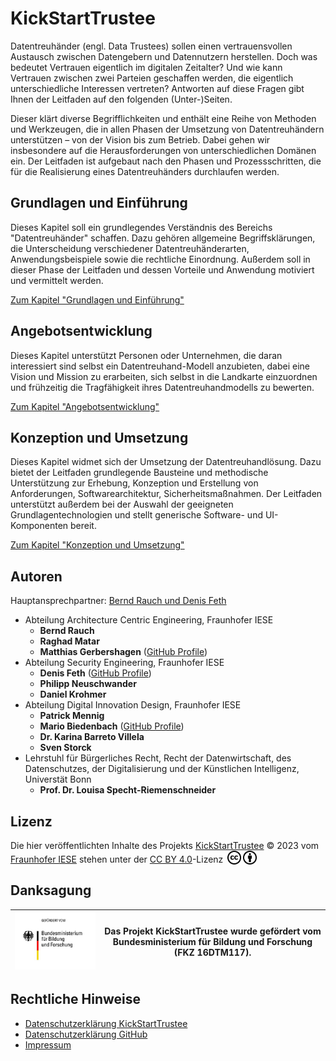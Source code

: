 # KickStartTrustee

Datentreuhänder (engl. Data Trustees) sollen einen vertrauensvollen Austausch zwischen Datengebern und Datennutzern herstellen. Doch was bedeutet Vertrauen eigentlich im digitalen Zeitalter? Und wie kann Vertrauen zwischen zwei Parteien geschaffen werden, die eigentlich unterschiedliche Interessen vertreten? Antworten auf diese Fragen gibt Ihnen der Leitfaden auf den folgenden (Unter-)Seiten.

Dieser klärt diverse Begrifflichkeiten und enthält eine Reihe von Methoden und Werkzeugen, die in allen Phasen der Umsetzung von Datentreuhändern unterstützen – von der Vision bis zum Betrieb. Dabei gehen wir insbesondere auf die Herausforderungen von unterschiedlichen Domänen ein. Der Leitfaden ist aufgebaut nach den Phasen und Prozessschritten, die für die Realisierung eines Datentreuhänders durchlaufen werden. 

## Grundlagen und Einführung
Dieses Kapitel soll ein grundlegendes Verständnis des Bereichs "Datentreuhänder" schaffen. Dazu gehören allgemeine Begriffsklärungen, die Unterscheidung verschiedener Datentreuhänderarten, Anwendungsbeispiele sowie die rechtliche Einordnung. Außerdem soll in dieser Phase der Leitfaden und dessen Vorteile und Anwendung motiviert und vermittelt werden.

[Zum Kapitel "Grundlagen und Einführung"](Grundlagen%20und%20Einf%C3%BChrung/)

## Angebotsentwicklung
Dieses Kapitel unterstützt Personen oder Unternehmen, die daran interessiert sind selbst ein Datentreuhand-Modell anzubieten, dabei eine Vision und Mission zu erarbeiten, sich selbst in die Landkarte einzuordnen und frühzeitig die Tragfähigkeit ihres Datentreuhandmodells zu bewerten.

[Zum Kapitel "Angebotsentwicklung"](Angebotsentwicklung/)

## Konzeption und Umsetzung
Dieses Kapitel widmet sich der Umsetzung der Datentreuhandlösung. Dazu bietet der Leitfaden grundlegende Bausteine und methodische Unterstützung zur Erhebung, Konzeption und Erstellung von Anforderungen, Softwarearchitektur, Sicherheitsmaßnahmen. Der Leitfaden unterstützt außerdem bei der Auswahl der geeigneten Grundlagentechnologien und stellt generische Software- und UI-Komponenten bereit.

[Zum Kapitel "Konzeption und Umsetzung"](Konzeption%20und%20Umsetzung/)

## Autoren

Hauptansprechpartner: [Bernd Rauch und Denis Feth](mailto:bernd.rauch@iese.fraunhofer.de;denis.feth@iese.fraunhofer.de?subject=KickStartTrustee)

- Abteilung Architecture Centric Engineering, Fraunhofer IESE
  - **Bernd Rauch**  
  - **Raghad Matar** 
  - **Matthias Gerbershagen** ([GitHub Profile](https://github.com/iesemtger))  
- Abteilung Security Engineering, Fraunhofer IESE
  - **Denis Feth** ([GitHub Profile](https://github.com/denis-feth-iese))  
  - **Philipp Neuschwander** 
  - **Daniel Krohmer**  
- Abteilung Digital Innovation Design, Fraunhofer IESE
  - **Patrick Mennig** 
  - **Mario Biedenbach** ([GitHub Profile](https://github.com/biedenba)) 
  - **Dr. Karina Barreto Villela** 
  - **Sven Storck** 
- Lehrstuhl für Bürgerliches Recht, Recht der Datenwirtschaft, des Datenschutzes, der Digitalisierung und der Künstlichen Intelligenz, Universtät Bonn
  - **Prof. Dr. Louisa Specht-Riemenschneider** 

## Lizenz
Die hier veröffentlichten Inhalte des Projekts [KickStartTrustee](fraunhofer-iese.github.io/KickStartTrustee) © 2023 vom [Fraunhofer IESE](https://www.iese.fraunhofer.de/) stehen unter der [CC BY 4.0](http://creativecommons.org/licenses/by/4.0/?ref=chooser-v1)-Lizenz <img style="height:22px!important;margin-left:3px;vertical-align:text-bottom;" src="./assets/cc.svg"><img style="height:22px!important;margin-left:3px;vertical-align:text-bottom;" src="./assets/by.svg">

## Danksagung
| ![](./assets/bmbf_foerderlogo.jpg) | Das Projekt KickStartTrustee wurde gefördert vom Bundesministerium für Bildung und Forschung (FKZ 16DTM117). |
|--|--|

## Rechtliche Hinweise
- [Datenschutzerklärung KickStartTrustee](https://www.kickstarttrustee.de/datenschutzerklaerung/)
- [Datenschutzerklärung GitHub](https://docs.github.com/de/site-policy/privacy-policies/github-privacy-statement)
- [Impressum](https://www.iese.fraunhofer.de/de/impressum.html)